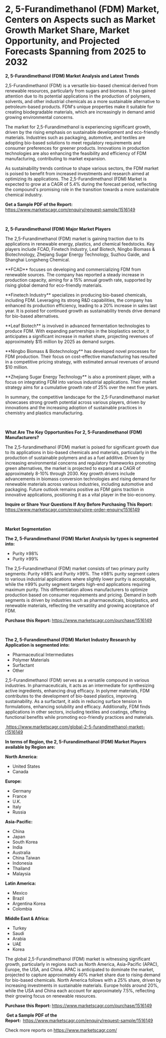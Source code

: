 <p><h1>2, 5-Furandimethanol (FDM) Market, Centers on Aspects such as Market Growth Market Share, Market Opportunity, and Projected Forecasts Spanning from 2025 to 2032</h1></p><p><strong>2, 5-Furandimethanol (FDM) Market Analysis and Latest Trends</strong></p>
<p><p>2,5-Furandimethanol (FDM) is a versatile bio-based chemical derived from renewable resources, particularly from sugars and biomass. It has gained attention due to its potential applications in the production of polymers, solvents, and other industrial chemicals as a more sustainable alternative to petroleum-based products. FDM's unique properties make it suitable for creating biodegradable materials, which are increasingly in demand amid growing environmental concerns.</p><p>The market for 2,5-Furandimethanol is experiencing significant growth, driven by the rising emphasis on sustainable development and eco-friendly materials. Industries such as packaging, automotive, and textiles are adopting bio-based solutions to meet regulatory requirements and consumer preferences for greener products. Innovations in production technologies are also enhancing the feasibility and efficiency of FDM manufacturing, contributing to market expansion.</p><p>As sustainability trends continue to shape various sectors, the FDM market is poised to benefit from increased investments and research aimed at optimizing its applications. The 2,5-Furandimethanol (FDM) Market is expected to grow at a CAGR of 5.4% during the forecast period, reflecting the compound's promising role in the transition towards a more sustainable chemical industry.</p></p>
<p><strong>Get a Sample PDF of the Report:&nbsp;</strong> <a href="https://www.marketscagr.com/enquiry/request-sample/1516149?utm_campaign=2471&utm_medium=2&utm_source=Github&utm_content=ia&utm_term=29032025&utm_id=2-5-furandimethanol-fdm">https://www.marketscagr.com/enquiry/request-sample/1516149</a></p>
<p>&nbsp;</p>
<p><strong>2, 5-Furandimethanol (FDM) Major Market Players</strong></p>
<p><p>The 2,5-Furandimethanol (FDM) market is gaining traction due to its applications in renewable energy, plastics, and chemical feedstocks. Key players include FCAD, Finetech Industry, Leaf Biotech, Ningbo Biomass & Biotechnology, Zhejiang Sugar Energy Technology, Suzhou Gaide, and Shanghai Longsheng Chemical.</p><p>**FCAD** focuses on developing and commercializing FDM from renewable sources. The company has reported a steady increase in production capacity, aiming for a 15% annual growth rate, supported by rising global demand for eco-friendly materials.</p><p>**Finetech Industry** specializes in producing bio-based chemicals, including FDM. Leveraging its strong R&D capabilities, the company has enhanced its production efficiency, leading to a 20% increase in sales last year. It is poised for continued growth as sustainability trends drive demand for bio-based alternatives.</p><p>**Leaf Biotech** is involved in advanced fermentation technologies to produce FDM. With expanding partnerships in the bioplastics sector, it anticipates a significant increase in market share, projecting revenues of approximately $15 million by 2025 as demand surges.</p><p>**Ningbo Biomass & Biotechnology** has developed novel processes for FDM production. Their focus on cost-effective manufacturing has resulted in a competitive pricing strategy, with estimated annual revenues of around $10 million.</p><p>**Zhejiang Sugar Energy Technology** is also a prominent player, with a focus on integrating FDM into various industrial applications. Their market strategy aims for a cumulative growth rate of 25% over the next five years.</p><p>In summary, the competitive landscape for the 2,5-Furandimethanol market showcases strong growth potential across various players, driven by innovations and the increasing adoption of sustainable practices in chemistry and plastics manufacturing.</p></p>
<p>&nbsp;</p>
<p><strong>What Are The Key Opportunities For 2, 5-Furandimethanol (FDM) Manufacturers?</strong></p>
<p><p>The 2,5-furandimethanol (FDM) market is poised for significant growth due to its applications in bio-based chemicals and materials, particularly in the production of sustainable polymers and as a fuel additive. Driven by increasing environmental concerns and regulatory frameworks promoting green alternatives, the market is projected to expand at a CAGR of approximately 8-10% through 2030. Key growth drivers include advancements in biomass conversion technologies and rising demand for renewable materials across various industries, including automotive and packaging. Future outlook remains positive as FDM gains traction in innovative applications, positioning it as a vital player in the bio-economy.</p></p>
<p><strong>Inquire or Share Your Questions If Any Before Purchasing This Report:</strong> <a href="https://www.marketscagr.com/enquiry/pre-order-enquiry/1516149?utm_campaign=2471&utm_medium=2&utm_source=Github&utm_content=ia&utm_term=29032025&utm_id=2-5-furandimethanol-fdm">https://www.marketscagr.com/enquiry/pre-order-enquiry/1516149</a></p>
<p>&nbsp;</p>
<p><strong>Market Segmentation</strong></p>
<p><strong>The 2, 5-Furandimethanol (FDM) Market Analysis by types is segmented into:</strong></p>
<p><ul><li>Purity ≥98%</li><li>Purity ≥99%</li></ul></p>
<p><p>The 2,5-Furandimethanol (FDM) market consists of two primary purity segments: Purity ≥98% and Purity ≥99%. The ≥98% purity segment caters to various industrial applications where slightly lower purity is acceptable, while the ≥99% purity segment targets high-end applications requiring maximum purity. This differentiation allows manufacturers to optimize production based on consumer requirements and pricing. Demand in both segments is driven by industries such as pharmaceuticals, bioplastics, and renewable materials, reflecting the versatility and growing acceptance of FDM.</p></p>
<p><strong>Purchase this Report:&nbsp;</strong><a href="https://www.marketscagr.com/purchase/1516149?utm_campaign=2471&utm_medium=2&utm_source=Github&utm_content=ia&utm_term=29032025&utm_id=2-5-furandimethanol-fdm">https://www.marketscagr.com/purchase/1516149</a></p>
<p>&nbsp;</p>
<p><strong>The 2, 5-Furandimethanol (FDM) Market Industry Research by Application is segmented into:</strong></p>
<p><ul><li>Pharmaceutical Intermediates</li><li>Polymer Materials</li><li>Surfactant</li><li>Other</li></ul></p>
<p><p>2,5-Furandimethanol (FDM) serves as a versatile compound in various industries. In pharmaceuticals, it acts as an intermediate for synthesizing active ingredients, enhancing drug efficacy. In polymer materials, FDM contributes to the development of bio-based plastics, improving sustainability. As a surfactant, it aids in reducing surface tension in formulations, enhancing solubility and efficacy. Additionally, FDM finds applications in other sectors, including textiles and coatings, offering functional benefits while promoting eco-friendly practices and materials.</p></p>
<p><a href="https://www.marketscagr.com/global-2-5-furandimethanol-market-r1516149?utm_campaign=2471&utm_medium=2&utm_source=Github&utm_content=ia&utm_term=29032025&utm_id=2-5-furandimethanol-fdm">&nbsp;https://www.marketscagr.com/global-2-5-furandimethanol-market-r1516149</a></p>
<p><strong>In terms of Region, the 2, 5-Furandimethanol (FDM) Market Players available by Region are:</strong></p>
<p>
    <p> <strong> North America: </strong>
        <ul>
            <li>United States</li>
            <li>Canada</li>
        </ul>
        </p> 
    <p> <strong> Europe: </strong>
        <ul>
            <li>Germany</li>
            <li>France</li>
            <li>U.K.</li>
            <li>Italy</li>
            <li>Russia</li>
        </ul>
        </p> 
    <p> <strong> Asia-Pacific: </strong>
        <ul>
            <li>China</li>
            <li>Japan</li>
            <li>South Korea</li>
            <li>India</li>
            <li>Australia</li>
            <li>China Taiwan</li>
            <li>Indonesia</li>
            <li>Thailand</li>
            <li>Malaysia</li>
        </ul>
        </p> 
    <p> <strong> Latin America: </strong>
        <ul>
            <li>Mexico</li>
            <li>Brazil</li>
            <li>Argentina Korea</li>
            <li>Colombia</li>
        </ul>
        </p> 
    <p> <strong> Middle East & Africa: </strong>
        <ul>
            <li>Turkey</li>
            <li>Saudi</li>
            <li>Arabia</li>
            <li>UAE</li>
            <li>Korea</li>
        </ul>
    </p>
    </p>
<p><p>The global 2,5-Furandimethanol (FDM) market is witnessing significant growth, particularly in regions such as North America, Asia-Pacific (APAC), Europe, the USA, and China. APAC is anticipated to dominate the market, projected to capture approximately 40% market share due to rising demand for bio-based chemicals. North America follows with a 25% share, driven by increasing investments in sustainable materials. Europe holds around 20%, while the USA and China each account for approximately 7.5%, reflecting their growing focus on renewable resources.</p></p>
<p><strong>Purchase this Report: </strong><a href="https://www.marketscagr.com/purchase/1516149?utm_campaign=2471&utm_medium=2&utm_source=Github&utm_content=ia&utm_term=29032025&utm_id=2-5-furandimethanol-fdm">https://www.marketscagr.com/purchase/1516149</a></p>
<p>&nbsp;<strong>Get a Sample PDF of the Report:&nbsp;&nbsp;</strong><a href="https://www.marketscagr.com/enquiry/request-sample/1516149?utm_campaign=2471&utm_medium=2&utm_source=Github&utm_content=ia&utm_term=29032025&utm_id=2-5-furandimethanol-fdm">https://www.marketscagr.com/enquiry/request-sample/1516149</a></p>
<p><strong></strong></p>
<p>Check more reports on <a href="https://www.marketscagr.com/?utm_campaign=2471&utm_medium=2&utm_source=Github&utm_content=ia&utm_term=29032025&utm_id=2-5-furandimethanol-fdm">https://www.marketscagr.com/</a></p>